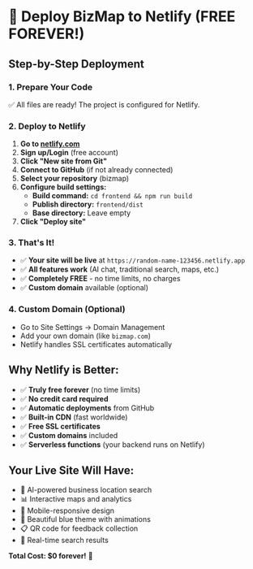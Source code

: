 # 🚀 Deploy BizMap to Netlify (FREE FOREVER!)

## Step-by-Step Deployment

### 1. **Prepare Your Code**
✅ All files are ready! The project is configured for Netlify.

### 2. **Deploy to Netlify**
1. **Go to [netlify.com](https://netlify.com)**
2. **Sign up/Login** (free account)
3. **Click "New site from Git"**
4. **Connect to GitHub** (if not already connected)
5. **Select your repository** (bizmap)
6. **Configure build settings:**
   - **Build command:** `cd frontend && npm run build`
   - **Publish directory:** `frontend/dist`
   - **Base directory:** Leave empty
7. **Click "Deploy site"**

### 3. **That's It!**
- ✅ **Your site will be live** at `https://random-name-123456.netlify.app`
- ✅ **All features work** (AI chat, traditional search, maps, etc.)
- ✅ **Completely FREE** - no time limits, no charges
- ✅ **Custom domain** available (optional)

### 4. **Custom Domain (Optional)**
- Go to Site Settings → Domain Management
- Add your own domain (like `bizmap.com`)
- Netlify handles SSL certificates automatically

## **Why Netlify is Better:**
- ✅ **Truly free forever** (no time limits)
- ✅ **No credit card required**
- ✅ **Automatic deployments** from GitHub
- ✅ **Built-in CDN** (fast worldwide)
- ✅ **Free SSL certificates**
- ✅ **Custom domains** included
- ✅ **Serverless functions** (your backend runs on Netlify)

## **Your Live Site Will Have:**
- 🤖 AI-powered business location search
- 📊 Interactive maps and analytics
- 📱 Mobile-responsive design
- 🎨 Beautiful blue theme with animations
- 📋 QR code for feedback collection
- 🔄 Real-time search results

**Total Cost: $0 forever!** 🎉
